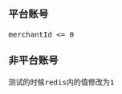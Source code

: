 <span  style="font-family: Simsun,serif; font-size: 17px; ">

### 平台账号

~~~
merchantId <= 0
~~~

### 非平台账号

~~~
测试的时候redis内的值修改为1
~~~

</span>